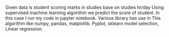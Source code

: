 Given data is student scoring marks in studies base on studies hr/day
Using supervised machine learning algorithm we predict the score of student. 
In this case I run my code in jupyter notebook. Various library has use in
This algorithm like numpy, pandas, matplotlib. Pyplot, sklearn model selection, 
Linear regression. 

